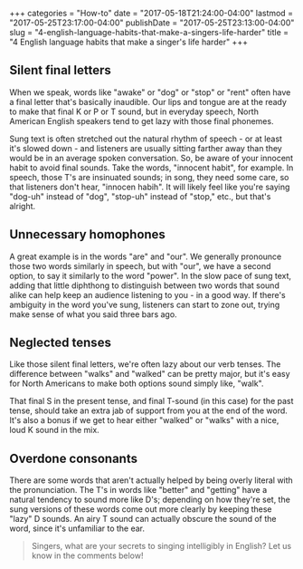 +++
categories = "How-to"
date = "2017-05-18T21:24:00-04:00"
lastmod = "2017-05-25T23:17:00-04:00"
publishDate = "2017-05-25T23:13:00-04:00"
slug = "4-english-language-habits-that-make-a-singers-life-harder"
title = "4 English language habits that make a singer&#039;s life harder"
+++

## Silent final letters

When we speak, words like "awake" or "dog" or "stop" or "rent" often have a final letter that's basically inaudible. Our lips and tongue are at the ready to make that final K or P or T sound, but in everyday speech, North American English speakers tend to get lazy with those final phonemes.

Sung text is often stretched out the natural rhythm of speech - or at least it's slowed down - and listeners are usually sitting farther away than they would be in an average spoken conversation. So, be aware of your innocent habit to avoid final sounds. Take the words, "innocent habit", for example. In speech, those T's are insinuated sounds; in song, they need some care, so that listeners don't hear, "innocen habih". It will likely feel like you're saying "dog-uh" instead of "dog", "stop-uh" instead of "stop," etc., but that's alright.

## Unnecessary homophones

A great example is in the words "are" and "our". We generally pronounce those two words similarly in speech, but with "our", we have a second option, to say it similarly to the word "power". In the slow pace of sung text, adding that little diphthong to distinguish between two words that sound alike can help keep an audience listening to you - in a good way. If there's ambiguity in the word you've sung, listeners can start to zone out, trying make sense of what you said three bars ago.

## Neglected tenses

Like those silent final letters, we're often lazy about our verb tenses. The difference between "walks" and "walked" can be pretty major, but it's easy for North Americans to make both options sound simply like, "walk".

That final S in the present tense, and final T-sound (in this case) for the past tense, should take an extra jab of support from you at the end of the word. It's also a bonus if we get to hear either "walked" or "walks" with a nice, loud K sound in the mix.

## Overdone consonants

There are some words that aren't actually helped by being overly literal with the pronunciation. The T's in words like "better" and "getting" have a natural tendency to sound more like D's; depending on how they're set, the sung versions of these words come out more clearly by keeping these "lazy" D sounds. An airy T sound can actually obscure the sound of the word, since it's unfamiliar to the ear.

>Singers, what are your secrets to singing intelligibly in English? Let us know in the comments below!
